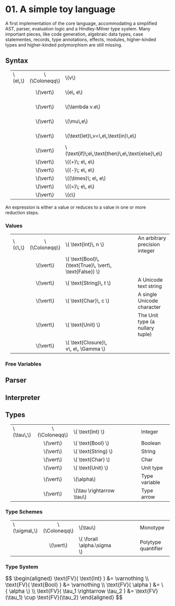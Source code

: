 # 01. A simple toy language

A first implementation of the core language, accommodating a simplified AST, parser, evaluation logic and a Hindley-Milner type system.
Many important pieces, like code generation, algebraic data types, case statementes, records, type annotations, effects, modules, higher-kinded types and higher-kinded polymorphism are still missing.

## Syntax

<table style="margin: 1em;">
  <tr>
    <td>\(e\,\)</td>
    <td align="center">\(\Coloneqq\)</td>
    <td>\(v\)</td>
    <td style="width: 3em;"></td>
    <td>Variable</td>
  </tr>
  <tr>
    <td></td>
    <td align="center">\(\vert\)</td>
    <td>\(e\, e\)</td>
    <td></td>
    <td>Function application</td>
  </tr>
  <tr>
    <td></td>
    <td align="center">\(\vert\)</td>
    <td>\(\lambda v.e\)</td>
    <td></td>
    <td>Lambda abstraction</td>
  </tr>
  <tr>
    <td></td>
    <td align="center">\(\vert\)</td>
    <td>\(\mu\,e\)</td>
    <td></td>
    <td>Fixpoint combinator</td>
  </tr>
  <tr>
    <td></td>
    <td align="center">\(\vert\)</td>
    <td>\(\text{let}\,v=\,e\,\text{in}\,e\)</td>
    <td></td>
    <td>Let-binding</td>
  </tr>
  <tr>
    <td></td>
    <td align="center">\(\vert\)</td>
    <td>\(\text{if}\;e\,\text{then}\,e\,\text{else}\,e\)</td>
    <td></td>
    <td>If-clause</td>
  </tr>
  <tr>
    <td></td>
    <td align="center">\(\vert\)</td>
    <td>\((+)\; e\, e\)</td>
    <td></td>
    <td rowspan="4">Binary operators</td>
  </tr>
  <tr>
    <td></td>
    <td align="center">\(\vert\)</td>
    <td>\((-)\; e\, e\)</td>
    <td></td>
  </tr>
  <tr>
    <td></td>
    <td align="center">\(\vert\)</td>
    <td>\((\times)\; e\, e\)</td>
    <td></td>
  </tr>
  <tr>
    <td></td>
    <td align="center">\(\vert\)</td>
    <td>\((=)\; e\, e\)</td>
    <td></td>
  </tr>
  <tr>
    <td></td>
    <td align="center">\(\vert\)</td>
    <td>\(c\)</td>
    <td></td>
    <td>Literal</td>
  </tr>
</table>

An expression is either a value or reduces to a value in one or more reduction steps.

### Values

<table style="margin: 1em;">
  <tr>
    <td>\(c\,\)</td>
    <td align="center">\(\Coloneqq\)</td>
    <td>\( \text{Int}\, n \)</td>
    <td style="width: 3em;"></td>
    <td>An arbitrary precision integer</td>
  </tr>
  <tr>
    <td></td>
    <td align="center">\(\vert\)</td>
    <td>\( \text{Bool}\, (\text{True}\, \vert\, \text{False}) \)</td>
    <td></td>
    <td></td>
  </tr>
  <tr>
    <td></td>
    <td align="center">\(\vert\)</td>
    <td>\( \text{String}\, t \)</td>
    <td></td>
    <td>A Unicode text string</td>
  </tr>
  <tr>
    <td></td>
    <td align="center">\(\vert\)</td>
    <td>\( \text{Char}\, c \)</td>
    <td></td>
    <td>A single Unicode character</td>
  </tr>
  <tr>
    <td></td>
    <td align="center">\(\vert\)</td>
    <td>\( \text{Unit} \)</td>
    <td></td>
    <td>The Unit type (a nullary tuple)</td>
  </tr>
  <tr>
    <td></td>
    <td align="center">\(\vert\)</td>
    <td>\( \text{Closure}\, v\, e\, \Gamma \)</td>
    <td></td>
    <td></td>
  </tr>
</table>


### Free Variables

## Parser

## Interpreter

## Types

<table style="margin: 1em;">
  <tr>
    <td>\(\tau\,\)</td>
    <td align="center">\(\Coloneqq\)</td>
    <td>\( \text{Int} \)</td>
    <td style="width: 3em;"></td>
    <td>Integer</td>
  </tr>
  <tr>
    <td></td>
    <td align="center">\(\vert\)</td>
    <td>\( \text{Bool} \)</td>
    <td></td>
    <td>Boolean</td>
  </tr>
  <tr>
    <td></td>
    <td align="center">\(\vert\)</td>
    <td>\( \text{String} \)</td>
    <td></td>
    <td>String</td>
  </tr>
  <tr>
    <td></td>
    <td align="center">\(\vert\)</td>
    <td>\( \text{Char} \)</td>
    <td></td>
    <td>Char</td>
  </tr>
  <tr>
    <td></td>
    <td align="center">\(\vert\)</td>
    <td>\( \text{Unit} \)</td>
    <td></td>
    <td>Unit type</td>
  </tr>
  <tr>
    <td></td>
    <td align="center">\(\vert\)</td>
    <td>\(\alpha\)</td>
    <td></td>
    <td>Type variable</td>
  </tr>
  <tr>
    <td></td>
    <td align="center">\(\vert\)</td>
    <td>\(\tau \rightarrow \tau\)</td>
    <td></td>
    <td>Type arrow</td>
  </tr>
</table>

### Type Schemes

<table style="margin: 1em;">
  <tr>
    <td>\(\sigma\,\)</td>
    <td align="center">\(\Coloneqq\)</td>
    <td>\(\tau\)</td>
    <td style="width: 3em;"></td>
    <td>Monotype</td>
  </tr>
  <tr>
    <td></td>
    <td align="center">\(\vert\)</td>
    <td>\( \forall \alpha.\sigma \)</td>
    <td></td>
    <td>Polytype quantifier</td>
  </tr>
</table>

### Type System

<p style="font-size: 1.2em;">
$$
  \begin{aligned}
    \text{FV}( \text{Int} ) &= \varnothing \\
    \text{FV}( \text{Bool} ) &= \varnothing \\
    \text{FV}( \alpha ) &= \{ \alpha \} \\
    \text{FV}( \tau_1 \rightarrow \tau_2 ) &= \text{FV}(\tau_1) \cup \text{FV}(\tau_2)
  \end{aligned}
$$
</p>
